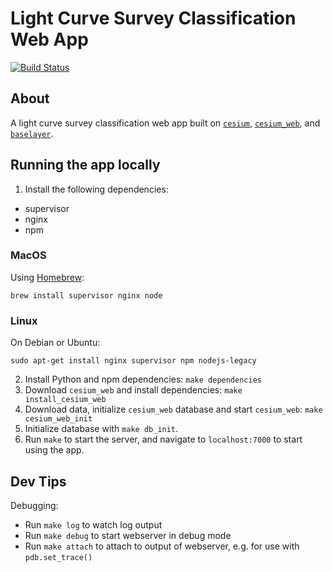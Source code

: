 # Light Curve Survey Classification Web App

[![Build Status](https://travis-ci.org/acrellin/survey_classifier_app.svg?branch=master)](https://travis-ci.org/acrellin/survey_classifier_app)

## About

A light curve survey classification web app built on
[`cesium`](https://github.com/cesium-ml/cesium),
[`cesium_web`](https://github.com/cesium-ml/cesium_web), and
[`baselayer`](https://github.com/cesium-ml/baselayer).

## Running the app locally
1. Install the following dependencies:

- supervisor
- nginx
- npm

### MacOS
Using [Homebrew](http://brew.sh/):

`brew install supervisor nginx node`

### Linux
On Debian or Ubuntu:
```
sudo apt-get install nginx supervisor npm nodejs-legacy
```

2. Install Python and npm dependencies: `make dependencies`
3. Download `cesium_web` and install dependencies: `make install_cesium_web`
4. Download data, initialize `cesium_web` database and start `cesium_web`:
`make cesium_web_init`
5. Initialize database with `make db_init`.
6. Run `make` to start the server, and navigate to `localhost:7000` to start using the app.

## Dev Tips
Debugging:

- Run `make log` to watch log output
- Run `make debug` to start webserver in debug mode
- Run `make attach` to attach to output of webserver, e.g. for use with `pdb.set_trace()`
